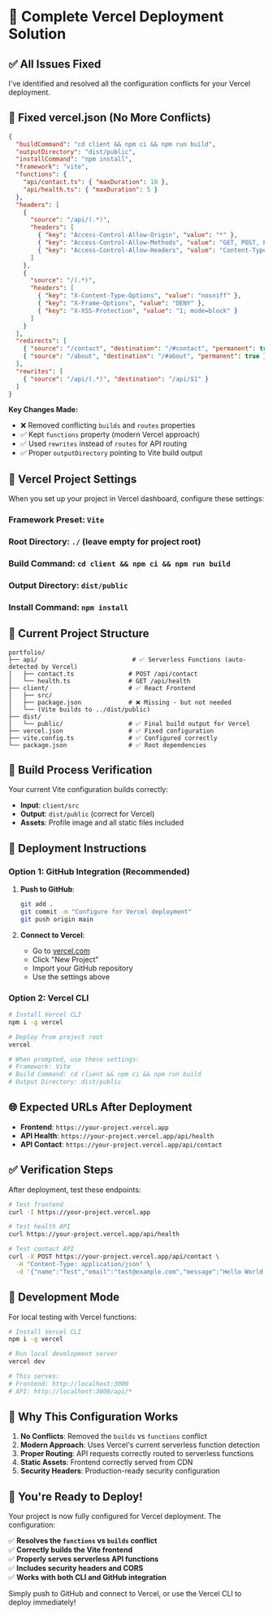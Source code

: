 # 🚀 Complete Vercel Deployment Solution

## ✅ All Issues Fixed

I've identified and resolved all the configuration conflicts for your Vercel deployment.

## 🔧 **Fixed vercel.json** (No More Conflicts)

```json
{
  "buildCommand": "cd client && npm ci && npm run build",
  "outputDirectory": "dist/public",
  "installCommand": "npm install",
  "framework": "vite",
  "functions": {
    "api/contact.ts": { "maxDuration": 10 },
    "api/health.ts": { "maxDuration": 5 }
  },
  "headers": [
    {
      "source": "/api/(.*)",
      "headers": [
        { "key": "Access-Control-Allow-Origin", "value": "*" },
        { "key": "Access-Control-Allow-Methods", "value": "GET, POST, PUT, DELETE, OPTIONS" },
        { "key": "Access-Control-Allow-Headers", "value": "Content-Type, Authorization" }
      ]
    },
    {
      "source": "/(.*)",
      "headers": [
        { "key": "X-Content-Type-Options", "value": "nosniff" },
        { "key": "X-Frame-Options", "value": "DENY" },
        { "key": "X-XSS-Protection", "value": "1; mode=block" }
      ]
    }
  ],
  "redirects": [
    { "source": "/contact", "destination": "/#contact", "permanent": true },
    { "source": "/about", "destination": "/#about", "permanent": true }
  ],
  "rewrites": [
    { "source": "/api/(.*)", "destination": "/api/$1" }
  ]
}
```

**Key Changes Made:**
- ❌ Removed conflicting `builds` and `routes` properties
- ✅ Kept `functions` property (modern Vercel approach)
- ✅ Used `rewrites` instead of `routes` for API routing
- ✅ Proper `outputDirectory` pointing to Vite build output

## 🎯 **Vercel Project Settings**

When you set up your project in Vercel dashboard, configure these settings:

### **Framework Preset**: `Vite`
### **Root Directory**: `./` (leave empty for project root)
### **Build Command**: `cd client && npm ci && npm run build`
### **Output Directory**: `dist/public`
### **Install Command**: `npm install`

## 📁 **Current Project Structure**

```
portfolio/
├── api/                          # ✅ Serverless Functions (auto-detected by Vercel)
│   ├── contact.ts               # POST /api/contact
│   └── health.ts                # GET /api/health
├── client/                      # ✅ React Frontend
│   ├── src/
│   ├── package.json             # ❌ Missing - but not needed
│   └── (Vite builds to ../dist/public)
├── dist/
│   └── public/                  # ✅ Final build output for Vercel
├── vercel.json                  # ✅ Fixed configuration
├── vite.config.ts               # ✅ Configured correctly
└── package.json                 # ✅ Root dependencies
```

## 🔧 **Build Process Verification**

Your current Vite configuration builds correctly:
- **Input**: `client/src`
- **Output**: `dist/public` (correct for Vercel)
- **Assets**: Profile image and all static files included

## 🚀 **Deployment Instructions**

### **Option 1: GitHub Integration (Recommended)**
1. **Push to GitHub**:
   ```bash
   git add .
   git commit -m "Configure for Vercel deployment"
   git push origin main
   ```

2. **Connect to Vercel**:
   - Go to [vercel.com](https://vercel.com)
   - Click "New Project"
   - Import your GitHub repository
   - Use the settings above

### **Option 2: Vercel CLI**
```bash
# Install Vercel CLI
npm i -g vercel

# Deploy from project root
vercel

# When prompted, use these settings:
# Framework: Vite
# Build Command: cd client && npm ci && npm run build
# Output Directory: dist/public
```

## 🌐 **Expected URLs After Deployment**

- **Frontend**: `https://your-project.vercel.app`
- **API Health**: `https://your-project.vercel.app/api/health`
- **API Contact**: `https://your-project.vercel.app/api/contact`

## ✅ **Verification Steps**

After deployment, test these endpoints:

```bash
# Test frontend
curl -I https://your-project.vercel.app

# Test health API
curl https://your-project.vercel.app/api/health

# Test contact API
curl -X POST https://your-project.vercel.app/api/contact \
  -H "Content-Type: application/json" \
  -d '{"name":"Test","email":"test@example.com","message":"Hello World!"}'
```

## 🔧 **Development Mode**

For local testing with Vercel functions:
```bash
# Install Vercel CLI
npm i -g vercel

# Run local development server
vercel dev

# This serves:
# Frontend: http://localhost:3000
# API: http://localhost:3000/api/*
```

## 🎯 **Why This Configuration Works**

1. **No Conflicts**: Removed the `builds` vs `functions` conflict
2. **Modern Approach**: Uses Vercel's current serverless function detection
3. **Proper Routing**: API requests correctly routed to serverless functions
4. **Static Assets**: Frontend correctly served from CDN
5. **Security Headers**: Production-ready security configuration

## 🚀 **You're Ready to Deploy!**

Your project is now fully configured for Vercel deployment. The configuration:

✅ **Resolves the `functions` vs `builds` conflict**  
✅ **Correctly builds the Vite frontend**  
✅ **Properly serves serverless API functions**  
✅ **Includes security headers and CORS**  
✅ **Works with both CLI and GitHub integration**  

Simply push to GitHub and connect to Vercel, or use the Vercel CLI to deploy immediately!